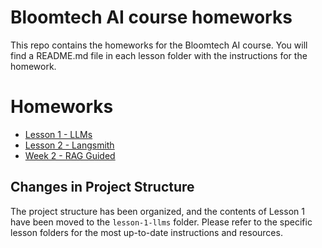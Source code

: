 # Bloomtech AI course homeworks

This repo contains the homeworks for the Bloomtech AI course. You will find a README.md file in each lesson folder with the instructions for the homework.

# Homeworks

- [Lesson 1 - LLMs](./lesson-1-llms)
- [Lesson 2 - Langsmith](./lesson-2-langsmith)
- [Week 2 - RAG Guided](./week2-rag-guided)

## Changes in Project Structure

The project structure has been organized, and the contents of Lesson 1 have been moved to the `lesson-1-llms` folder. Please refer to the specific lesson folders for the most up-to-date instructions and resources.
